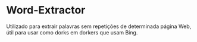 # Word-Extractor
Utilizado para extrair palavras sem repetições de determinada página Web, útil para usar como dorks em dorkers que usam Bing.
